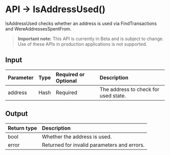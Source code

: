 # API -> IsAddressUsed()
IsAddressUsed checks whether an address is used via FindTransactions and WereAddressesSpentFrom.
> **Important note:** This API is currently in Beta and is subject to change. Use of these APIs in production applications is not supported.


## Input

| Parameter       | Type | Required or Optional | Description |
|:---------------|:--------|:--------| :--------|
| address | Hash | Required | The address to check for used state.  |




## Output

| Return type     | Description |
|:---------------|:--------|
| bool | Whether the address is used. |
| error | Returned for invalid parameters and errors. |



